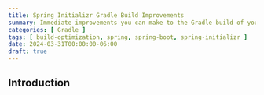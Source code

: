 ```yaml
---
title: Spring Initializr Gradle Build Improvements
summary: Immediate improvements you can make to the Gradle build of your Spring Boot project following the Spring Initializr. 
categories: [ Gradle ]
tags: [ build-optimization, spring, spring-boot, spring-initializr ]
date: 2024-03-31T00:00:00-06:00
draft: true
---
```


<!--more-->

## Introduction
